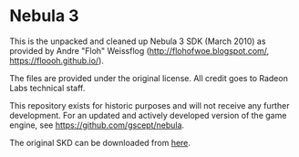 # Nebula 3

This is the unpacked and cleaned up Nebula 3 SDK (March 2010) as provided by Andre "Floh" Weissflog (http://flohofwoe.blogspot.com/, https://floooh.github.io/). 

The files are provided under the original license.
All credit goes to Radeon Labs technical staff.

This repository exists for historic purposes and will not receive any further development.
For an updated and actively developed version of the game engine, see https://github.com/gscept/nebula.

The original SKD can be downloaded from [here](https://mega.nz/#!PIYh1TzI!Xg7mZOZfk9MylB2Vu_XU7pyf4CxkfsIzD9RkbgOWe_4).